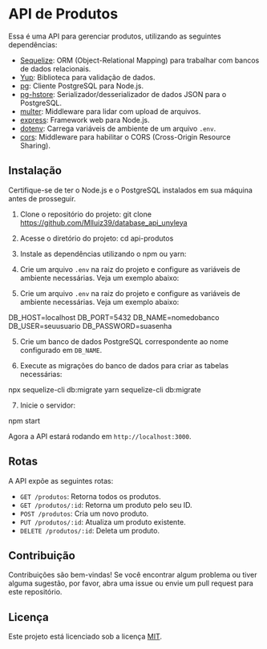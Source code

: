# API de Produtos

Essa é uma API para gerenciar produtos, utilizando as seguintes dependências:

- [Sequelize](https://sequelize.org/): ORM (Object-Relational Mapping) para trabalhar com bancos de dados relacionais.
- [Yup](https://github.com/jquense/yup): Biblioteca para validação de dados.
- [pg](https://www.npmjs.com/package/pg): Cliente PostgreSQL para Node.js.
- [pg-hstore](https://www.npmjs.com/package/pg-hstore): Serializador/desserializador de dados JSON para o PostgreSQL.
- [multer](https://www.npmjs.com/package/multer): Middleware para lidar com upload de arquivos.
- [express](https://expressjs.com/): Framework web para Node.js.
- [dotenv](https://www.npmjs.com/package/dotenv): Carrega variáveis de ambiente de um arquivo `.env`.
- [cors](https://www.npmjs.com/package/cors): Middleware para habilitar o CORS (Cross-Origin Resource Sharing).

## Instalação

Certifique-se de ter o Node.js e o PostgreSQL instalados em sua máquina antes de prosseguir.

1. Clone o repositório do projeto:
git clone https://github.com/Mlluiz39/database_api_unyleya


2. Acesse o diretório do projeto:
cd api-produtos


3. Instale as dependências utilizando o npm ou yarn:


4. Crie um arquivo `.env` na raiz do projeto e configure as variáveis de ambiente necessárias. Veja um exemplo abaixo:


4. Crie um arquivo `.env` na raiz do projeto e configure as variáveis de ambiente necessárias. Veja um exemplo abaixo:

DB_HOST=localhost
DB_PORT=5432
DB_NAME=nomedobanco
DB_USER=seuusuario
DB_PASSWORD=suasenha


5. Crie um banco de dados PostgreSQL correspondente ao nome configurado em `DB_NAME`.


6. Execute as migrações do banco de dados para criar as tabelas necessárias:

npx sequelize-cli db:migrate
yarn sequelize-cli db:migrate


7. Inicie o servidor:

npm start


Agora a API estará rodando em `http://localhost:3000`.

## Rotas

A API expõe as seguintes rotas:

- `GET /produtos`: Retorna todos os produtos.
- `GET /produtos/:id`: Retorna um produto pelo seu ID.
- `POST /produtos`: Cria um novo produto.
- `PUT /produtos/:id`: Atualiza um produto existente.
- `DELETE /produtos/:id`: Deleta um produto.

## Contribuição

Contribuições são bem-vindas! Se você encontrar algum problema ou tiver alguma sugestão, por favor, abra uma issue ou envie um pull request para este repositório.

## Licença

Este projeto está licenciado sob a licença [MIT](LICENSE).














